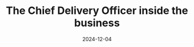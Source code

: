 ---
title: The Chief Delivery Officer inside the business
description: High-performance delivery at the heart of ambitious organisations
layout: section.njk
jumbotron: "A look at how the Chief Delivery Officer relates to the rest of the business. In particular, how the CDO is different from a Chief Customer Officer, and how the CDO relates to the Chief Technology Officer (CTO), Chief Information Officer (CIO), Chief Data Officer (the *other* CDO), and the relationship the CDO has with the Chief Executive Officer (CEO)"
pending: true
date: 2024-12-04
eleventyNavigation:
  key: The CDO and the business
  parent: Handbook
  root: Handbook
  order: 40
tags:
  - '#handbookPromoted'
---
